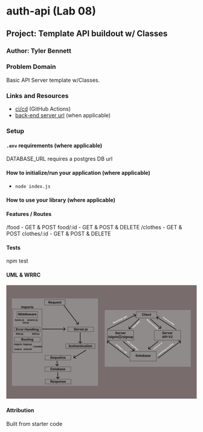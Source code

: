 # auth-api (Lab 08)

## Project: Template API buildout w/ Classes

### Author: Tyler Bennett

### Problem Domain  

Basic API Server template w/Classes.

### Links and Resources

- [ci/cd](https://github.com/tyler-bennett52/auth-api/actions) (GitHub Actions)
- [back-end server url](https://auth-api-tk5v.onrender.com/) (when applicable)

### Setup

#### `.env` requirements (where applicable)

DATABASE_URL requires a postgres DB url

#### How to initialize/run your application (where applicable)

- `node index.js`

#### How to use your library (where applicable)

#### Features / Routes

/food - GET & POST food/:id - GET & POST & DELETE
/clothes - GET & POST clothes/:id - GET & POST & DELETE

#### Tests

npm test

#### UML & WRRC

![Lab-08 UML](assets/lab-08-uml.png)

#### Attribution

Built from starter code
